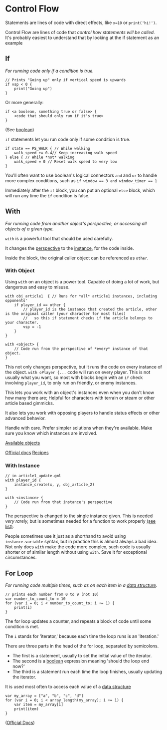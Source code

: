 # Control Flow

Statements are lines of code with direct effects, like `x=10` or `print('hi!')`.

Control Flow are lines of code that *control how statements will be called.* It's probably easiest to understand that by
looking at the if statement as an example

## If

*For running code only if a condition is true.*

```gml
// Prints "Going up" only if vertical speed is upwards
if vsp < 0 {
    print("Going up")
}
```

Or more generally:

```gml
if <a boolean, something true or false> {
    <code that should only run if it's true>
}
```

(See [boolean](data_types.md#boolean))

`if` statements let you run code only if some condition is true.

```gml
if state == PS_WALK { // While walking
    walk_speed += 0.4// Keep increasing walk speed
} else { // While *not* walking
    walk_speed = 0 // Reset walk speed to very low
}
```

You'll often want to use boolean's logical connectors `and` and `or` to handle more complex conditions, such
as `if window == 3 and window_timer == 1`

Immediately after the `if` block, you can put an optional `else` block, which will run any time the `if` condition is
false.

## With

*For running code from another object's perspective, or accessing all objects of a given type.*

`with` is a powerful tool that should be used carefully.

It changes the [perspective](objects_and_instances.md#perspective) to the [instance](objects_and_instances.md), for the
code inside.

Inside the block, the original caller object can be referenced as `other`.

### With Object

Using `with` on an object is a power tool. Capable of doing a lot of work, but dangerous and easy to misuse.

```gml
with obj_article1  { // Runs for *all* article1 instances, including opponents'
    if player_id == other { 
        // player_id is the instance that created the article, other is the original caller (your character for most files)
        //   so this if statement checks if the article belongs to your character. 
        vsp = -1
    }
}
```

```gml
with <object> {
    // Code run from the perspective of *every* instance of that object.
}
```

This not only changes perspective, but it runs the code on every instance of the object. `with oPlayer {...` code will
run on every player. This is not usually what you want, so most with blocks begin with an `if` check
involving `player_id`, to only run on friendly, or enemy instances.

This lets you work with an object's instances even when you don't know how many there are; Helpful for characters with
terrain or steam or other article based gimmicks.

It also lets you work with opposing players to handle status effects or other advanced behavior.

Handle with care. Prefer simpler solutions when they're available. Make sure you know which instances are involved.

[Available objects](objects_and_instances.md#available-objects)

[Official docs](http://docs.yoyogames.com/source/dadiospice/002_reference/001_gml%20language%20overview/401_18_with.html)
[Recipes](https://forum.yoyogames.com/index.php?threads/with-block-recipe-cards.25326/)

### With Instance

```gml
// in article1_update.gml
with player_id {
    instance_create(x, y, obj_article_2)
}
```

```gml
with <instance> {
    // Code run from that instance's perspective
}
```

The perspective is changed to the single instance given. This is needed *very rarely,* but is sometimes needed for a
function to work properly [(see list)](objects_and_instances.md#important-perspective-effects).

People sometimes use it just as a shorthand to avoid using `instance.variable` syntax, but in practice this is almost
always a bad idea. Not only does `with` make the code more complex, such code is usually shorter or of similar length
without using `with`. Save it for exceptional circumstances.

## For Loop

*For running code multiple times, such as on each item in a [data structure](data_structures.md).*

```gml
// prints each number from 0 to 9 (not 10)
var number_to_count_to = 10
for (var i = 0; i < number_to_count_to; i += 1) {
    print(i)
}
```

The for loop updates a counter, and repeats a block of code until some condition is met.

The `i` stands for 'iterator,' because each time the loop runs is an 'iteration.'

There are three parts in the head of the for loop, separated by semicolons.

- The first is a statement, usually to set the initial value of the iterator.
- The second is a [boolean](data_types.md#boolean) expression meaning 'should the loop end now?'
- The third is a statement run each time the loop finishes, usually updating the iterator.

It is used most often to access each value of a [data structure](data_structures.md)

```gml
var my_array = ["a", "b", "c", "d"]
for (var i = 0; i < array_length(my_array); i += 1) {
    var item = my_array[i]
    print(item)
}
```

([Official Docs](https://docs.yoyogames.com/source/dadiospice/002_reference/001_gml%20language%20overview/401_11_for.html))